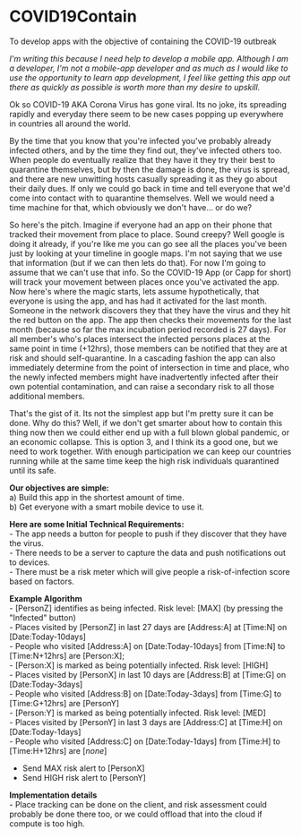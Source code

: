 # COVID19Contain
To develop apps with the objective of containing the COVID-19 outbreak

<!-- wp:paragraph -->
<p><em>I'm writing this because I need help to develop a mobile app. Although I am a developer, I'm not a mobile-app developer and as much as I would like to use the opportunity to learn app development, I feel like getting this app out there as quickly as possible is worth more than my desire to upskill.</em></p>
<!-- /wp:paragraph -->

<!-- wp:paragraph -->
<p>Ok so COVID-19 AKA Corona Virus has gone viral. Its no joke, its spreading rapidly and everyday there seem to be new cases popping up everywhere in countries all around the world. </p>
<!-- /wp:paragraph -->

<!-- wp:paragraph -->
<p>By the time that you know that you're infected you've probably already infected others, and by the time they find out, they've infected others too. When people do eventually realize that they have it they try their best to quarantine themselves, but by then the damage is done, the virus is spread, and there are new unwitting hosts casually spreading it as they go about their daily dues. If only we could go back in time and tell everyone that we'd come into contact with to quarantine themselves. Well we would need a time machine for that, which obviously we don't have... or do we?</p>
<!-- /wp:paragraph -->

<!-- wp:paragraph -->
<p>So here's the pitch. Imagine if everyone had an app on their phone that tracked their movement from place to place. Sound creepy? Well google is doing it already, if you're like me you can go see all the places you've been just by looking at your timeline in google maps. I'm not saying that we use that information (but if we can then lets do that). For now I'm going to assume that we can't use that info. So the COVID-19 App (or Capp for short) will track your movement between places once you've activated the app. Now here's where the magic starts, lets assume hypothetically, that everyone is using the app, and has had it activated for the last month. Someone in the network discovers they that they have the virus and they hit the red button on the app. The app then checks their movements for the last month (because so far the max incubation period recorded is 27 days). For all member's who's places intersect the infected persons places at the same point in time (+12hrs), those members can be notified that they are at risk and should self-quarantine. In a cascading fashion the app can also immediately determine from the point of intersection in time and place, who the newly infected members might have inadvertently infected after their own potential contamination, and can raise a secondary risk to all those additional members. </p>
<!-- /wp:paragraph -->

<!-- wp:paragraph -->
<p>That's the gist of it. Its not the simplest app but I'm pretty sure it can be done. Why do this? Well, if we don't get smarter about how to contain this thing now then we could either end up with a full blown global pandemic, or an economic collapse. This is option 3, and I think its a good one, but we need to work together. With enough participation we can keep our countries running while at the same time keep the high risk individuals quarantined until its safe.</p>
<!-- /wp:paragraph -->

<!-- wp:paragraph -->
<p><strong>Our objectives are simple: </strong><br>a) Build this app in the shortest amount of time.<br>b) Get everyone with a smart mobile device to use it.</p>
<!-- /wp:paragraph -->

<!-- wp:paragraph -->
<p><strong>Here are some Initial Technical Requirements:</strong><br>- The app needs a button for people to push if they discover that they have the virus.<br>- There needs to be a server to capture the data and push notifications out to devices.<br>- There must be a risk meter which will give people a risk-of-infection score based on factors.</p>
<!-- /wp:paragraph -->

<!-- wp:paragraph -->
<p><strong>Example Algorithm</strong><br>- [PersonZ] identifies as being infected. Risk level: [MAX] (by pressing the "Infected" button)<br>- Places visited by [PersonZ] in last 27 days are [Address:A] at [Time:N] on [Date:Today-10days]<br>- People who visited [Address:A] on [Date:Today-10days] from [Time:N] to [Time:N+12hrs] are [Person:X];<br>- [Person:X] is marked as being potentially infected. Risk level: [HIGH]<br>- Places visited by [PersonX] in last 10 days are [Address:B] at [Time:G] on [Date:Today-3days]<br>- People who visited [Address:B] on [Date:Today-3days] from [Time:G] to [Time:G+12hrs] are [PersonY]<br>- [Person:Y] is marked as being potentially infected. Risk level: [MED]<br>- Places visited by [PersonY] in last 3 days are [Address:C] at [Time:H] on [Date:Today-1days]<br>- People who visited [Address:C] on [Date:Today-1days] from [Time:H] to [Time:H+12hrs] are [<em>none</em>]</p>
<!-- /wp:paragraph -->

<!-- wp:list -->
<ul><li>Send MAX risk alert to [PersonX]</li><li>Send HIGH risk alert to [PersonY]</li></ul>
<!-- /wp:list -->

<!-- wp:paragraph -->
<p><strong>Implementation details</strong><br>- Place tracking can be done on the client, and risk assessment could probably be done there too, or we could offload that into the cloud if compute is too high.</p>
<!-- /wp:paragraph -->
